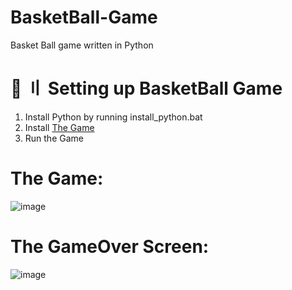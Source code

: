 # BasketBall-Game
Basket Ball game written in Python

# 📁 〢 Setting up BasketBall Game
1. Install Python by running install_python.bat
2. Install [The Game](https://github.com/DtKdPython/BasketBall-Game/archive/refs/heads/main.zip)
3. Run the Game

# The Game:
![image](https://user-images.githubusercontent.com/122708389/214474597-7893c15d-fbad-41c9-a108-720f42f35af6.png)

# The GameOver Screen:
![image](https://user-images.githubusercontent.com/122708389/214474637-121e17c2-474b-478e-8190-f2fbbe5d2769.png)

